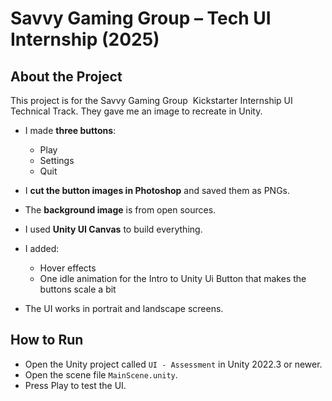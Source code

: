 # Savvy Gaming Group – Tech UI Internship (2025)

## About the Project

This project is for the Savvy Gaming Group  Kickstarter Internship UI Technical Track. They gave me an image to recreate in Unity.

* I made **three buttons**:

  * Play
  * Settings
  * Quit
* I **cut the button images in Photoshop** and saved them as PNGs.
* The **background image** is from open sources.
* I used **Unity UI Canvas** to build everything.
* I added:

  * Hover effects
  * One idle animation for the Intro to Unity Ui Button that makes the buttons scale a bit  
* The UI works in portrait and landscape screens.

## How to Run

* Open the Unity project called `UI - Assessment` in Unity 2022.3 or newer.
* Open the scene file `MainScene.unity`.
* Press Play to test the UI.
